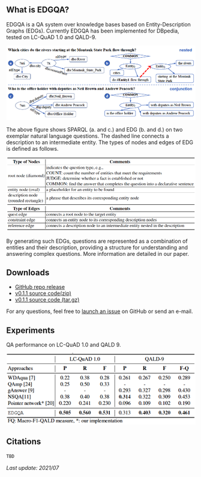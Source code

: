 
## What is EDGQA?

EDGQA is a QA system over knowledge bases based on Entity-Description Graphs (EDGs). Currently EDGQA has been implemented for DBpedia, tested on LC-QuAD 1.0 and QALD-9.

![Untitled](index.assets/Untitled.png)

The above figure shows SPARQL (a. and c.) and EDG (b. and d.) on two exemplar natural language questions. The dashed line connects a description to an intermediate entity. The types of nodes and edges of EDG is defined as follows.

![Untitled-2](index.assets/Untitled-2.png)

By generating such EDGs, questions are represented as a combination of entities and their description, providing a structure for understanding and answering complex questions. More information are detailed in our paper.

## Downloads

- [GitHub repo release](https://github.com/HXX97/EDGQA/releases)
- [v0.1.1 source code(zip)](https://github.com/HXX97/EDGQA/archive/refs/tags/0.1.1.zip)
- [v0.1.1 source code (tar.gz)](https://github.com/HXX97/EDGQA/archive/refs/tags/0.1.1.tar.gz)

For any questions, feel free to [launch an issue](https://github.com/HXX97/EDGQA/issues) on GitHub or send an e-mail.

## Experiments

QA performance on LC-QuAD 1.0 and QALD 9.

![Untitled-3](index.assets/Untitled-3.png)

## Citations

```latex
TBD
```

*Last update: 2021/07*
